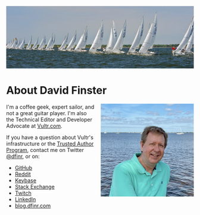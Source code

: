 <img alt="header" src="images/header/1500x500.jpg">

# About David Finster

<img align="right" src="/images/Profile.jpg" style="height: 250px; padding-top: 0px; padding-left: 15px;" />

I'm a coffee geek, expert sailor, and not a great guitar player. I'm also the Technical Editor and Developer Advocate at [Vultr.com](https://www.vultr.com).

If you have a question about Vultr's infrastructure or the [Trusted Author Program](https://www.vultr.com/docs/trusted-author-program), contact me on Twitter [@dfinr](https://twitter.com/dfinr), or on:

* [GitHub](https://github.com/dfinr)
* [Reddit](https://www.reddit.com/user/dfinr)
* [Keybase](https://keybase.io/dfinr)
* [Stack Exchange](https://stackexchange.com/users/18149210/david-finster?tab=accounts)
* [Twitch](https://www.twitch.tv/dfinr)
* [LinkedIn](https://www.linkedin.com/in/dfinr/)
* [blog.dfinr.com](https://blog.dfinr.com/)
